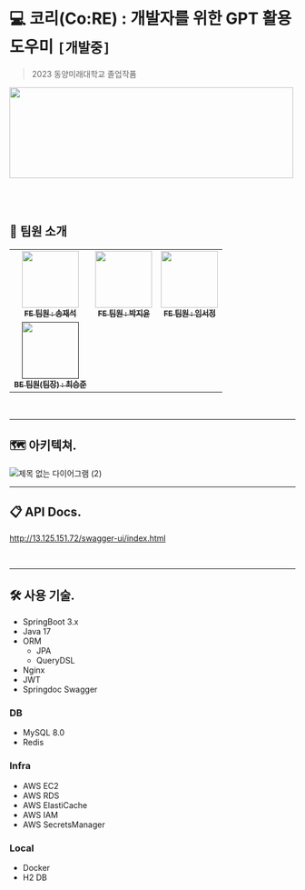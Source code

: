 # 💻 코리(Co:RE) : 개발자를 위한 GPT 활용 도우미 `[개발중]`
> 2023 동양미래대학교 졸업작품

<img src="https://github.com/Team-Dasom/co-re-server/assets/84304802/e52d7cfe-05fa-4000-8028-10645bf95223" width="500" height="160"/>

<br><br>

## 👥 팀원 소개
<table>
  <tbody>
    <tr>
      <td align="center"><a href="https://github.com/Largopie"><img src="https://avatars.githubusercontent.com/u/106071687?v=4" width="100px;" alt=""/><br /><sub><b>FE 팀원 : 송재석</b></sub></a><br /></td>
      <td align="center"><a href="https://github.com/hijiyun"><img src="https://avatars.githubusercontent.com/u/114905530?v=4" width="100px;" alt=""/><br /><sub><b>FE 팀원 : 박지윤</b></sub></a><br /></td>
      <td align="center"><a href="https://github.com/imzzok"><img src="https://avatars.githubusercontent.com/u/118805355?v=4" width="100px;" alt=""/><br /><sub><b>FE 팀원 : 임서정</b></sub></a><br /></td>
     <tr/>
      <td align="center"><a href=""><img src="https://avatars.githubusercontent.com/u/84304802?v=4" width="100px;" alt=""/><br /><sub><b>BE 팀원(팀장) : 최승준</b></sub></a><br /></td>
    </tr>
  </tbody>
</table>

<br>

---

## 🗺️ 아키텍쳐.

![제목 없는 다이어그램 (2)](https://github.com/Team-Dasom/co-re-server/assets/84304802/b248ecda-b3f7-4690-9345-0b309ce8300b)

---

## 📋 API Docs.
http://13.125.151.72/swagger-ui/index.html

<br>

---

## 🛠️ 사용 기술.
- SpringBoot 3.x
- Java 17
- ORM
  - JPA
  - QueryDSL
- Nginx
- JWT
- Springdoc Swagger
  
### DB
- MySQL 8.0
- Redis

### Infra
- AWS EC2
- AWS RDS
- AWS ElastiCache
- AWS IAM
- AWS SecretsManager

### Local
- Docker
- H2 DB
